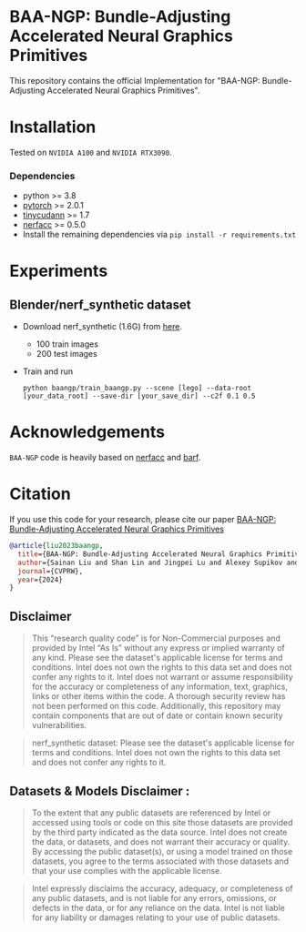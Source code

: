 #  BAA-NGP: Bundle-Adjusting Accelerated Neural Graphics Primitives
This repository contains the official Implementation for "BAA-NGP: Bundle-Adjusting Accelerated Neural Graphics Primitives".

# Installation
Tested on `NVIDIA A100` and `NVIDIA RTX3090`.
### Dependencies
- python >= 3.8
- [pytorch](https://pytorch.org/get-started/locally/) >= 2.0.1
- [tinycudann](https://github.com/NVlabs/tiny-cuda-nn) >= 1.7
- [nerfacc](https://github.com/KAIR-BAIR/nerfacc) >= 0.5.0
- Install the remaining dependencies via `pip install -r requirements.txt`

# Experiments

## Blender/nerf_synthetic dataset

- Download nerf_synthetic (1.6G) from [here](https://drive.google.com/drive/folders/128yBriW1IG_3NJ5Rp7APSTZsJqdJdfc1). 
    - 100 train images
    - 200 test images

- Train and run
    ```
    python baangp/train_baangp.py --scene [lego] --data-root [your_data_root] --save-dir [your_save_dir] --c2f 0.1 0.5
    ```

# Acknowledgements

`BAA-NGP` code is heavily based on [nerfacc](https://github.com/KAIR-BAIR/nerfacc) and [barf](https://github.com/chenhsuanlin/bundle-adjusting-NeRF).

# Citation
If you use this code for your research, please cite our paper [BAA-NGP: Bundle-Adjusting Accelerated Neural Graphics Primitives](http://arxiv.org/abs/2306.04166)

```bibtex
@article{liu2023baangp,
  title={BAA-NGP: Bundle-Adjusting Accelerated Neural Graphics Primitives.},
  author={Sainan Liu and Shan Lin and Jingpei Lu and Alexey Supikov and Michael Yip},
  journal={CVPRW},
  year={2024}
}
```

## Disclaimer

> This “research quality code”  is for Non-Commercial purposes and provided by Intel “As Is” without any express or implied warranty of any kind. Please see the dataset's applicable license for terms and conditions. Intel does not own the rights to this data set and does not confer any rights to it. Intel does not warrant or assume responsibility for the accuracy or completeness of any information, text, graphics, links or other items within the code. A thorough security review has not been performed on this code. Additionally, this repository may contain components that are out of date or contain known security vulnerabilities.

> nerf_synthetic dataset: Please see the dataset's applicable license for terms and conditions. Intel does not own the rights to this data set and does not confer any rights to it.

## Datasets & Models Disclaimer :

> To the extent that any public datasets are referenced by Intel or accessed using tools or code on this site those datasets are provided by the third party indicated as the data source. Intel does not create the data, or datasets, and does not warrant their accuracy or quality. By accessing the public dataset(s), or using a model trained on those datasets, you agree to the terms associated with those datasets and that your use complies with the applicable license. 

> Intel expressly disclaims the accuracy, adequacy, or completeness of any public datasets, and is not liable for any errors, omissions, or defects in the data, or for any reliance on the data.  Intel is not liable for any liability or damages relating to your use of public datasets.
